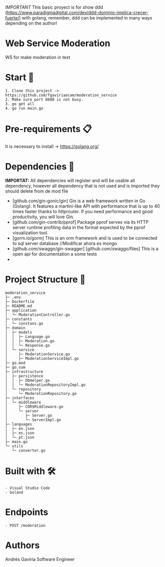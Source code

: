 *IMPORTANT*
This basic proyect is for show ddd (https://www.paradigmadigital.com/dev/ddd-dominio-implica-crecer-fuerte/) with golang, remember, ddd can be implemented in many ways depending on the author!

# Web Service Moderation
WS for make moderation in text

# Start 🚀
    1. Clone this project -> https://github.com/fgaviriaocam/moderation_service
    2. Make sure port 8080 is not busy.
    3. go get all 
    4. go run main.go

# Pre-requirements 📋
It is necessary to install -> https://golang.org/ 

# Dependencies 🤝
**IMPORTAT:** All dependencies will register and will be usable all dependency, however all dependency that is not used and is imported they should delete from de mod file

- [github.com/gin-gonic/gin] Gin is a web framework written in Go (Golang). It features a martini-like API with performance that is up to 40 times faster thanks to httprouter. If you need performance and good productivity, you will love Gin.
- [github.com/gin-contrib/pprof] Package pprof serves via its HTTP server runtime profiling data in the format expected by the pprof visualization tool.
- [gorm.io/gorm] This is an orm framework and is used to be connected to sql server database //Modificar ahora es mongo
- [github.com/swaggo/gin-swagger] [github.com/swaggo/files] This is a open api for documentation a some tests
- 

# Project Structure 🧱
```
moderation_service
├─ .env
├─ Dockerfile
├─ README.md
├─ application
│  └─ ModerationController.go
├─ constants
│  └─ constans.go
├─ domain
│  ├─ models
│  │  ├─ Language.go
│  │  ├─ Moderation.go
│  │  └─ Response.go
│  └─ service
│     ├─ ModerationService.go
│     ├─ ModerationServiceImpl.go
├─ go.mod
├─ go.sum
├─ infrastructure
│  ├─ persistence
│  │  ├─ DbHelper.go
│  │  └─ ModerationRepositoryImpl.go
│  └─ repository
│     └─ ModerationRepository.go
├─ interfaces
│  └─ middleware
│     ├─ CORSMiddleware.go
│     └─ server
│        ├─ Server.go
│        └─ ServerImpl.go
├─ languages
│  ├─ en.json
│  ├─ es.json
│  └─ pt.json
├─ main.go
└─ utils
   └─ converter.go
```

# Built with 🛠️
    - Visual Studio Code
    - Goland

# Endpoints
    - POST /moderation

# Authors
Andrés Gaviria
Software Engineer